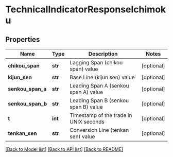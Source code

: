 # TechnicalIndicatorResponseIchimoku

## Properties
Name | Type | Description | Notes
------------ | ------------- | ------------- | -------------
**chikou_span** | **str** | Lagging Span (chikou span) value | [optional] 
**kijun_sen** | **str** | Base Line (kijun sen) value | [optional] 
**senkou_span_a** | **str** | Leading Span A (senkou span A) value | [optional] 
**senkou_span_b** | **str** | Leading Span B (senkou span B) value | [optional] 
**t** | **int** | Timestamp of the trade in UNIX seconds | [optional] 
**tenkan_sen** | **str** | Conversion Line (tenkan sen) value | [optional] 

[[Back to Model list]](../README.md#documentation-for-models) [[Back to API list]](../README.md#documentation-for-api-endpoints) [[Back to README]](../README.md)

